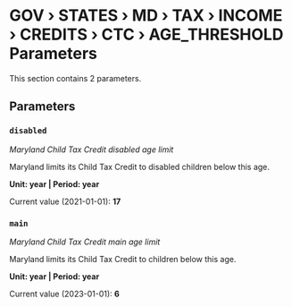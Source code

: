 # GOV › STATES › MD › TAX › INCOME › CREDITS › CTC › AGE_THRESHOLD Parameters

This section contains 2 parameters.

## Parameters

### `disabled`
*Maryland Child Tax Credit disabled age limit*

Maryland limits its Child Tax Credit to disabled children below this age.

**Unit: year | Period: year**

Current value (2021-01-01): **17**


### `main`
*Maryland Child Tax Credit main age limit*

Maryland limits its Child Tax Credit to children below this age.

**Unit: year | Period: year**

Current value (2023-01-01): **6**

